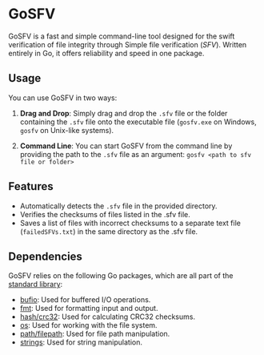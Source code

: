 # GoSFV

GoSFV is a fast and simple command-line tool designed for the swift verification of file integrity through Simple file verification (*SFV*). Written entirely in Go, it offers reliability and speed in one package.

## Usage

You can use GoSFV in two ways:

1. **Drag and Drop**: Simply drag and drop the `.sfv` file or the folder containing the `.sfv` file onto the executable file (`gosfv.exe` on Windows, `gosfv` on Unix-like systems).

2. **Command Line**: You can start GoSFV from the command line by providing the path to the `.sfv` file as an argument: `gosfv <path to sfv file or folder>`

## Features

- Automatically detects the `.sfv` file in the provided directory.
- Verifies the checksums of files listed in the .sfv file.
- Saves a list of files with incorrect checksums to a separate text file (`failedSFVs.txt`) in the same directory as the .sfv file.

## Dependencies
GoSFV relies on the following Go packages, which are all part of the [standard library](https://pkg.go.dev/std):

- [bufio](https://pkg.go.dev/bufio@go1.21.0): Used for buffered I/O operations.
- [fmt](https://pkg.go.dev/fmt): Used for formatting input and output.
- [hash/crc32](https://pkg.go.dev/hash/crc32): Used for calculating CRC32 checksums.
- [os](https://pkg.go.dev/os): Used for working with the file system.
- [path/filepath](https://pkg.go.dev/path/filepath): Used for file path manipulation.
- [strings](https://pkg.go.dev/strings): Used for string manipulation.
